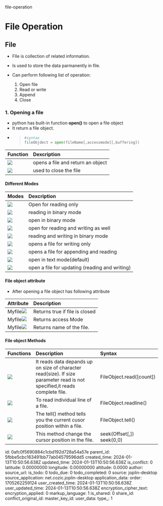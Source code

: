 file-operation

  
  
# File Operation
  
  
## File
  
  
+ FIle is collection of related information.
+ Is used to store the data parmanently in file.
+ Can perform following list of operation:
  
  1. Open file
  2. Read or write
  3. Append
  4. Close
  
### 1. Opening a file
  
  
+ python has built-in function **open()** to open a file object
+ It return a file object.
+ >```python
  > #syntax
  >fileObjdect = open(fileName[,accessmode][,buffering]) 
  > ```
  
|Function|Dexcription|
|:---|:---|
|<img src="https://latex.codecogs.com/gif.latex?open()"/>|opens a file and return an object|
|<img src="https://latex.codecogs.com/gif.latex?close()"/>|used to close the file|
  
#### Different Modes
  
  
|Modes|Dexcription|
|:---|:---|
|<img src="https://latex.codecogs.com/gif.latex?r"/>|Open for reading only|
|<img src="https://latex.codecogs.com/gif.latex?rb"/>|reading in binary mode|
|<img src="https://latex.codecogs.com/gif.latex?b"/>|open in binary mode|
|<img src="https://latex.codecogs.com/gif.latex?r+"/>|open for reading and writing as well|
|<img src="https://latex.codecogs.com/gif.latex?rb+"/>|reading and writing in binary mode|
|<img src="https://latex.codecogs.com/gif.latex?W"/>|opens a file for writing only|
|<img src="https://latex.codecogs.com/gif.latex?a"/>|opens a file for appending and reading|
|<img src="https://latex.codecogs.com/gif.latex?t"/>|open in text mode(default)|
|<img src="https://latex.codecogs.com/gif.latex?+"/>|open a file for updating (reading and writing)|
  
#### File object attribute
  
  
+ After opening a file object has following attribute
  
|Attribute|Description|
|:---|:----|
|Myfile<img src="https://latex.codecogs.com/gif.latex?.closed"/>|Returns true if file is closed|
|Myfile<img src="https://latex.codecogs.com/gif.latex?.mode"/>|Returns access Mode|
|Myfile<img src="https://latex.codecogs.com/gif.latex?.name"/>|Returns name of the file.|
  
#### File object Methods
  
  
|Functions|Description|Syntax|
|:---|:---|:---|
|<img src="https://latex.codecogs.com/gif.latex?read()"/>|It reads data depands up on size of character read(size). If size parameter read is not specified,it reads complete file.|FileObject.read([count])|
|<img src="https://latex.codecogs.com/gif.latex?readline()"/>|To read individual line of a file.|FileObject.readline()|
|<img src="https://latex.codecogs.com/gif.latex?tell()"/>|The tell() method tells you the current cusor position within a file.|FileObject.tell()|
|<img src="https://latex.codecogs.com/gif.latex?seek()"/>|This method change the cursor position in the file.|seek(Offset[,]) <br>seek(0,0)|
  

id: 0afc0f5690884c1cbd192d728a54a57e
parent_id: 5fbbe5cbc163491bb77ab04579596dd5
created_time: 2024-01-13T10:50:56.638Z
updated_time: 2024-01-13T10:50:56.638Z
is_conflict: 0
latitude: 0.00000000
longitude: 0.00000000
altitude: 0.0000
author: 
source_url: 
is_todo: 0
todo_due: 0
todo_completed: 0
source: joplin-desktop
source_application: net.cozic.joplin-desktop
application_data: 
order: 1705262259124
user_created_time: 2024-01-13T10:50:56.638Z
user_updated_time: 2024-01-13T10:50:56.638Z
encryption_cipher_text: 
encryption_applied: 0
markup_language: 1
is_shared: 0
share_id: 
conflict_original_id: 
master_key_id: 
user_data: 
type_: 1